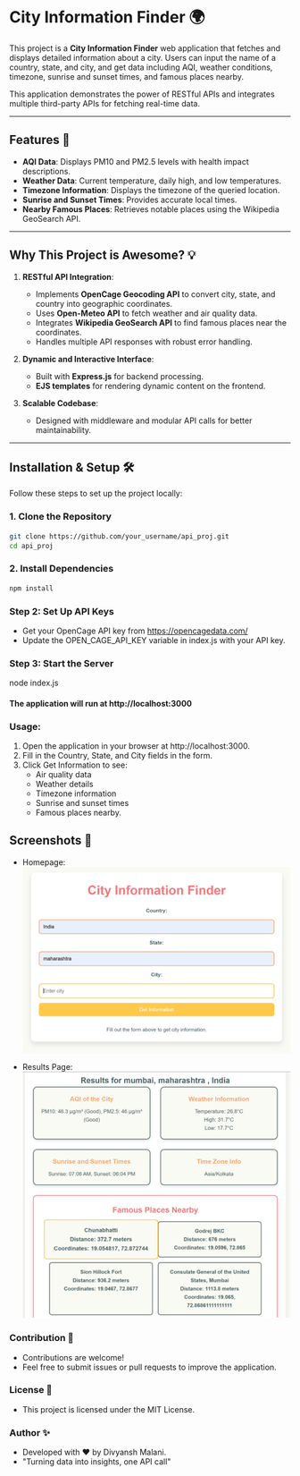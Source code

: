 # City Information Finder 🌍

This project is a **City Information Finder** web application that fetches and displays detailed information about a city. Users can input the name of a country, state, and city, and get data including AQI, weather conditions, timezone, sunrise and sunset times, and famous places nearby.  

This application demonstrates the power of RESTful APIs and integrates multiple third-party APIs for fetching real-time data.  

---

## Features 🚀

- **AQI Data**: Displays PM10 and PM2.5 levels with health impact descriptions.
- **Weather Data**: Current temperature, daily high, and low temperatures.
- **Timezone Information**: Displays the timezone of the queried location.
- **Sunrise and Sunset Times**: Provides accurate local times.
- **Nearby Famous Places**: Retrieves notable places using the Wikipedia GeoSearch API.

---

## Why This Project is Awesome? 💡

1. **RESTful API Integration**:
   - Implements **OpenCage Geocoding API** to convert city, state, and country into geographic coordinates.
   - Uses **Open-Meteo API** to fetch weather and air quality data.
   - Integrates **Wikipedia GeoSearch API** to find famous places near the coordinates.
   - Handles multiple API responses with robust error handling.

2. **Dynamic and Interactive Interface**:
   - Built with **Express.js** for backend processing.
   - **EJS templates** for rendering dynamic content on the frontend.

3. **Scalable Codebase**:
   - Designed with middleware and modular API calls for better maintainability.

---

## Installation & Setup 🛠️

Follow these steps to set up the project locally:

### 1. Clone the Repository
```bash
git clone https://github.com/your_username/api_proj.git
cd api_proj
```
### 2. Install Dependencies
```bash
npm install
```
### Step 2: Set Up API Keys
 - Get your OpenCage API key from https://opencagedata.com/
 - Update the OPEN_CAGE_API_KEY variable in index.js with your API key.

### Step 3: Start the Server
node index.js

#### The application will run at http://localhost:3000

### Usage:
 1. Open the application in your browser at http://localhost:3000.
 2. Fill in the Country, State, and City fields in the form.
 3. Click Get Information to see:
    - Air quality data
    - Weather details
    - Timezone information
    - Sunrise and sunset times
    - Famous places nearby.

## Screenshots 📸

- Homepage:
 ![Homepage](render/img1.png)

- Results Page:
 ![Results Page](render/img2.png)

### Contribution 🤝
- Contributions are welcome!
- Feel free to submit issues or pull requests to improve the application.

### License 📜
- This project is licensed under the MIT License.

### Author ✨
 - Developed with ❤️ by Divyansh Malani.
 - "Turning data into insights, one API call"




